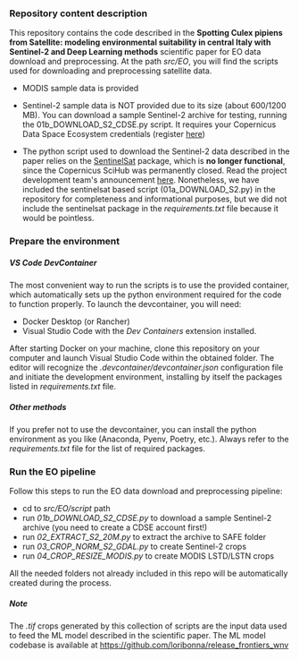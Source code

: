 ### Repository content description

This repository contains the code described in the **Spotting Culex pipiens from Satellite: modeling environmental suitability in central Italy with Sentinel-2 and Deep Learning methods** scientific paper for EO data download and preprocessing. At the path *src/EO*, you will find the scripts used for downloading and preprocessing satellite data.

 * MODIS sample data is provided

 * Sentinel-2 sample data is NOT provided due to its size (about 600/1200 MB). You can download a sample Sentinel-2 archive for testing, running the 01b_DOWNLOAD_S2_CDSE.py script. It requires your Copernicus Data Space Ecosystem credentials (register [here](https://tinyurl.com/yw69kbuj))

 * The python script used to download the Sentinel-2 data described in the paper relies on the [SentinelSat](https://sentinelsat.readthedocs.io/en/stable/index.html) package, which is **no longer functional**, since the Copernicus SciHub was permanently closed. Read the project development team's announcement [here](https://github.com/sentinelsat/sentinelsat/blob/main/README.rst). Nonetheless, we have included the sentinelsat based script (01a_DOWNLOAD_S2.py) in the repository for completeness and informational purposes, but we did not include the sentinelsat package in the *requirements.txt* file because it would be pointless.
   
### Prepare the environment

##### VS Code DevContainer
The most convenient way to run the scripts is to use the provided container, which automatically sets up the python environment required for the code to function properly. To launch the devcontainer, you will need:
 * Docker Desktop (or Rancher)
 * Visual Studio Code with the *Dev Containers* extension installed.

After starting Docker on your machine, clone this repository on your computer and launch Visual Studio Code within the obtained folder. The editor will recognize the *.devcontainer/devcontainer.json* configuration file and initiate the development environment, installing by itself the packages listed in *requirements.txt* file.

##### Other methods
If you prefer not to use the devcontainer, you can install the python environment as you like (Anaconda, Pyenv, Poetry, etc.). Always refer to the *requirements.txt* file for the list of required packages.

 ### Run the EO pipeline
 Follow this steps to run the EO data download and preprocessing pipeline:
  * cd to *src/EO/script* path
  * run *01b_DOWNLOAD_S2_CDSE.py* to download a sample Sentinel-2 archive (you need to create a CDSE account first!)
  * run *02_EXTRACT_S2_20M.py* to extract the archive to SAFE folder
  * run *03_CROP_NORM_S2_GDAL.py* to create Sentinel-2 crops
  * run *04_CROP_RESIZE_MODIS.py* to create MODIS LSTD/LSTN crops

All the needed folders not already included in this repo will be automatically created during the process.

##### Note
The *.tif* crops generated by this collection of scripts are the input data used to feed the ML model described in the scientific paper. The ML model codebase is available at https://github.com/loribonna/release_frontiers_wnv 
